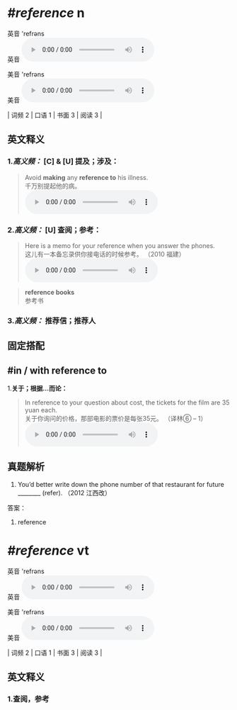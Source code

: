 # ***\#reference*** n
英音 'refrəns  
英音
<audio src="./media/reference-B.aac" controls="controls"></audio>

美音 'refrəns  
美音
<audio src="./media/reference.aac" controls="controls"></audio>



| 词频 2 | 口语 1 | 书面 3 | 阅读 3 |  

英文释义
---
### 1.*高义频：* **[C] & [U] 提及；涉及：**  

 > Avoid **making** any **reference to** his illness.   
 > 千万别提起他的病。    
<audio src="./media/reference-1.aac" controls="controls"></audio>

### 2.*高义频：* **[U] 查阅；参考：**  

 > Here is a memo for your reference when you answer the phones.   
 > 这儿有一本备忘录供你接电话的时候参考。  （2010 福建）  
<audio src="./media/reference-2.aac" controls="controls"></audio>

 > **reference books**  
 > 参考书    

### 3.*高义频：* **推荐信；推荐人**  


固定搭配
---
## \#in / with reference to
1.**关于；根据…而论：**  

 > In reference to your question about cost, the tickets for the film are 35 yuan each.  
 > 关于你询问的价格，那部电影的票价是每张35元。  （译林⑥ – 1）  
<audio src="./media/reference-3.aac" controls="controls"></audio>


真题解析
---
1. You’d better write down the phone number of that restaurant for future ________ (refer).  （2012 江西改）  

答案：
1. reference  

# ***\#reference*** vt
英音 'refrəns  
英音
<audio src="./media/reference-B.aac" controls="controls"></audio>

美音 'refrəns  
美音
<audio src="./media/reference.aac" controls="controls"></audio>



| 词频 2 | 口语 1 | 书面 3 | 阅读 3 |  

英文释义
---
### 1.**查阅，参考**  


